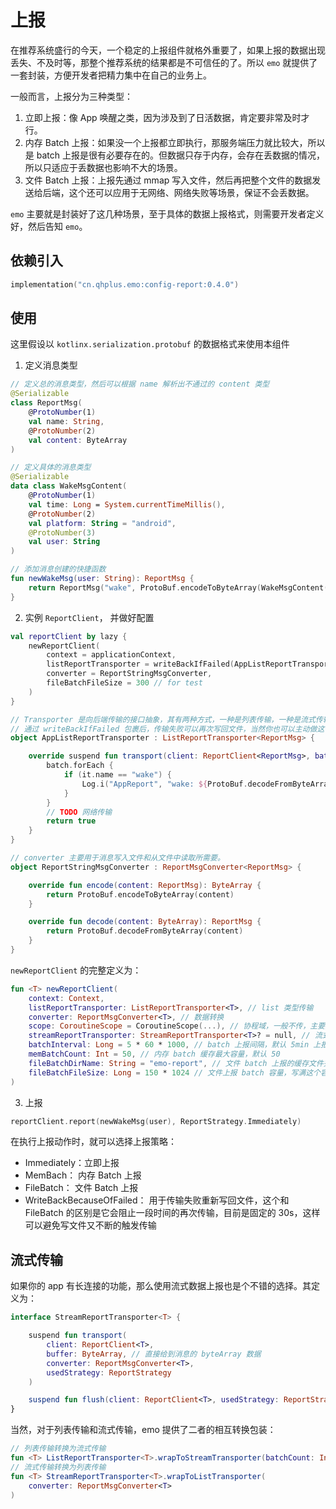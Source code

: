 # 上报

在推荐系统盛行的今天，一个稳定的上报组件就格外重要了，如果上报的数据出现丢失、不及时等，那整个推荐系统的结果都是不可信任的了。所以 `emo` 就提供了一套封装，方便开发者把精力集中在自己的业务上。

一般而言，上报分为三种类型：

1. 立即上报：像 App 唤醒之类，因为涉及到了日活数据，肯定要非常及时才行。
2. 内存 Batch 上报：如果没一个上报都立即执行，那服务端压力就比较大，所以是 batch 上报是很有必要存在的。但数据只存于内存，会存在丢数据的情况，所以只适应于丢数据也影响不大的场景。
3. 文件 Batch 上报：上报先通过 mmap 写入文件，然后再把整个文件的数据发送给后端，这个还可以应用于无网络、网络失败等场景，保证不会丢数据。

`emo` 主要就是封装好了这几种场景，至于具体的数据上报格式，则需要开发者定义好，然后告知 `emo`。

## 依赖引入

```kts
implementation("cn.qhplus.emo:config-report:0.4.0")
```

## 使用

这里假设以 `kotlinx.serialization.protobuf` 的数据格式来使用本组件

1. 定义消息类型

```kotlin
// 定义总的消息类型，然后可以根据 name 解析出不通过的 content 类型
@Serializable
class ReportMsg(
    @ProtoNumber(1)
    val name: String,
    @ProtoNumber(2)
    val content: ByteArray
)

// 定义具体的消息类型
@Serializable
data class WakeMsgContent(
    @ProtoNumber(1)
    val time: Long = System.currentTimeMillis(),
    @ProtoNumber(2)
    val platform: String = "android",
    @ProtoNumber(3)
    val user: String
)

// 添加消息创建的快捷函数
fun newWakeMsg(user: String): ReportMsg {
    return ReportMsg("wake", ProtoBuf.encodeToByteArray(WakeMsgContent(user = user)))
}
```

2. 实例 `ReportClient`， 并做好配置

```kotlin
val reportClient by lazy {
    newReportClient(
        context = applicationContext,
        listReportTransporter = writeBackIfFailed(AppListReportTransporter),
        converter = ReportStringMsgConverter,
        fileBatchFileSize = 300 // for test
    )
}

// Transporter 是向后端传输的接口抽象，其有两种方式，一种是列表传输，一种是流式传输，这里先采用列表的方式传输
// 通过 writeBackIfFailed 包裹后，传输失败可以再次写回文件，当然你也可以主动做这一步
object AppListReportTransporter : ListReportTransporter<ReportMsg> {

    override suspend fun transport(client: ReportClient<ReportMsg>, batch: List<ReportMsg>, usedStrategy: ReportStrategy): Boolean {
        batch.forEach {
            if (it.name == "wake") {
                Log.i("AppReport", "wake: ${ProtoBuf.decodeFromByteArray<WakeMsgContent>(it.content)}")
            }
        }
        // TODO 网络传输
        return true
    }
}

// converter 主要用于消息写入文件和从文件中读取所需要。
object ReportStringMsgConverter : ReportMsgConverter<ReportMsg> {

    override fun encode(content: ReportMsg): ByteArray {
        return ProtoBuf.encodeToByteArray(content)
    }

    override fun decode(content: ByteArray): ReportMsg {
        return ProtoBuf.decodeFromByteArray(content)
    }
}

```

`newReportClient` 的完整定义为：

```kotlin
fun <T> newReportClient(
    context: Context,
    listReportTransporter: ListReportTransporter<T>, // list 类型传输
    converter: ReportMsgConverter<T>, // 数据转换
    scope: CoroutineScope = CoroutineScope(...), // 协程域，一般不传，主要是测试使用
    streamReportTransporter: StreamReportTransporter<T>? = null, // 流式传输
    batchInterval: Long = 5 * 60 * 1000, // batch 上报间隔，默认 5min 上报一次
    memBatchCount: Int = 50, // 内存 batch 缓存最大容量，默认 50
    fileBatchDirName: String = "emo-report", // 文件 batch 上报的缓存文件夹
    fileBatchFileSize: Long = 150 * 1024 // 文件上报 batch 容量，写满这个容量就会触发上报
)
```

3. 上报

```kotlin
reportClient.report(newWakeMsg(user), ReportStrategy.Immediately)
```

在执行上报动作时，就可以选择上报策略：

* Immediately：立即上报
* MemBach： 内存 Batch 上报
* FileBatch： 文件 Batch 上报
* WriteBackBecauseOfFailed： 用于传输失败重新写回文件，这个和 FileBatch 的区别是它会阻止一段时间的再次传输，目前是固定的 30s，这样可以避免写文件又不断的触发传输

## 流式传输

如果你的 app 有长连接的功能，那么使用流式数据上报也是个不错的选择。其定义为：

```kotlin
interface StreamReportTransporter<T> {

    suspend fun transport(
        client: ReportClient<T>,
        buffer: ByteArray, // 直接给到消息的 byteArray 数据
        converter: ReportMsgConverter<T>,
        usedStrategy: ReportStrategy
    )

    suspend fun flush(client: ReportClient<T>, usedStrategy: ReportStrategy)
}
```

当然，对于列表传输和流式传输，emo 提供了二者的相互转换包装：

```kotlin
// 列表传输转换为流式传输
fun <T> ListReportTransporter<T>.wrapToStreamTransporter(batchCount: Int)
// 流式传输转换为列表传输
fun <T> StreamReportTransporter<T>.wrapToListTransporter(
    converter: ReportMsgConverter<T>
)

```